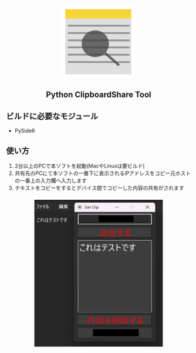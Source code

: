 <div align="center">
	<a href="https://github.com/CrossDarkrix/ClipboardShare/">
	<img width="200px" height="200px" alt="ClipboardShare" src="https://raw.githubusercontent.com/CrossDarkrix//ClipboardShare/master/Images/MemoSync.png"></a>
</div>

<h2 align="center">Python ClipboardShare Tool</h2>

<div>
	<h2>ビルドに必要なモジュール</h2>
	<ul>
		<li>PySide6</li>
	</ul>
</div>

<div>
	<h2>使い方</h2>
	<ol>
		<li>2台以上のPCで本ソフトを起動(MacやLinuxは要ビルド)</li>
		<li>共有先のPCにて本ソフトの一番下に表示されるiPアドレスをコピー元ホストの一番上の入力欄へ入力します</li>
		<li>テキストをコピーをするとデバイス間でコピーした内容の共有がされます</li>
	</ol>
</div>

<h3 align="center">
<a href="https://github.com/CrossDarkrix/ClipboardShare/"><img width="350px" height="400px" alt="ClipboardSharePreview" src="https://raw.githubusercontent.com/CrossDarkrix//ClipboardShare/master/Images/Preview.png"></a>
</h3>